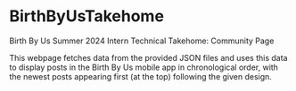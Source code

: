 # BirthByUsTakehome
Birth By Us Summer 2024 Intern Technical Takehome: Community Page

This webpage fetches data from the provided JSON files and uses this data to display posts in the Birth By Us mobile app in chronological order, with the newest posts appearing first (at the top) following the given design. 

